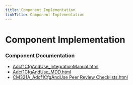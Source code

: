 ```yaml
---
title: Component Implementation
linkTitle: Component Implementation
---
```


# Component Implementation
### Component Documentation

- [Adcf1CfgAndUse_IntegrationManual.html](doc/Adcf1CfgAndUse_IntegrationManual.html)
- [Adcf1CfgAndUse_MDD.html](doc/Adcf1CfgAndUse_MDD.html)
- [CM321A_Adcf1CfgAndUse Peer Review Checklists.html](doc/CM321A_Adcf1CfgAndUse%20Peer%20Review%20Checklists.html)


